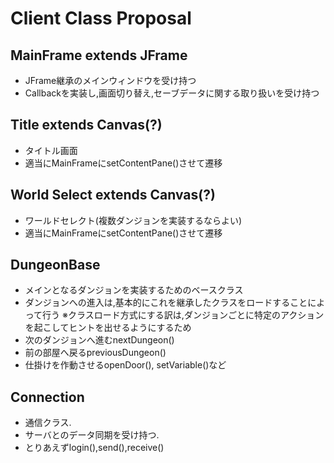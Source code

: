 # Client Class Proposal
## MainFrame extends JFrame
- JFrame継承のメインウィンドウを受け持つ
- Callbackを実装し,画面切り替え,セーブデータに関する取り扱いを受け持つ

## Title extends Canvas(?)
- タイトル画面
- 適当にMainFrameにsetContentPane()させて遷移

## World Select extends Canvas(?)
- ワールドセレクト(複数ダンジョンを実装するならよい)
- 適当にMainFrameにsetContentPane()させて遷移

## DungeonBase
- メインとなるダンジョンを実装するためのベースクラス
- ダンジョンへの進入は,基本的にこれを継承したクラスをロードすることによって行う
※クラスロード方式にする訳は,ダンジョンごとに特定のアクションを起こしてヒントを出せるようにするため
- 次のダンジョンへ進むnextDungeon()
- 前の部屋へ戻るpreviousDungeon()
- 仕掛けを作動させるopenDoor(), setVariable()など

## Connection
- 通信クラス.
- サーバとのデータ同期を受け持つ.
- とりあえずlogin(),send(),receive()
